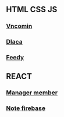 ## HTML CSS JS

### [Vncomin](https://phamngoc9x.github.io/vncomin/links.html)

### [Dlaca](https://phamngoc9x.github.io/Dlaca/links.html)

### [Feedy](https://phamngoc9x.github.io/feedy/links.html)


## REACT

### [Manager member](https://phamngoc9x.github.io/Manager-member)

### [Note firebase](https://phamngoc9x.github.io/note-firebase)
